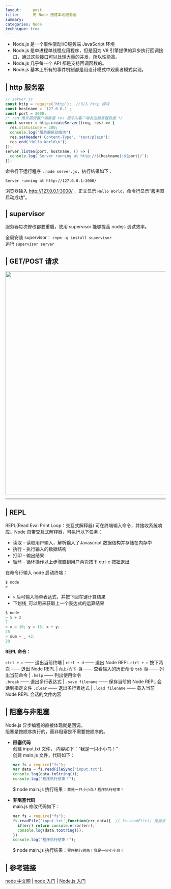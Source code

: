 ```yaml
---
layout:     post
title:      用 Node 搭建本地服务器
summary: 
categories: Node
technique: true
---
```


- Node.js 是一个事件驱动I/O服务端 JavaScript 环境
- Node.js 是单进程单线程应用程序，但是因为 V8 引擎提供的异步执行回调接口，通过这些接口可以处理大量的并发，所以性能高。
- Node.js 几乎每一个 API 都是支持回调函数的。
- Node.js 基本上所有的事件机制都是用设计模式中观察者模式实现。 

## | http 服务器 

```javascript
// server.js 
const http = require('http');  //引入 http 模块
const hostname = '127.0.0.1';
const port = 3000;
/* req 用来接受客户端数据 res 用来向客户端发送服务器数据 */ 
const server = http.createServer((req, res) => {
  res.statusCode = 200;
  console.log("服务器启动成功")
  res.setHeader('Content-Type', 'text/plain');
  res.end('Hello World\n');
});
server.listen(port, hostname, () => {
  console.log(`Server running at http://${hostname}:${port}/`);
});
```

命令行下运行程序：`node server.js`，执行结果如下：

```
Server running at http://127.0.0.1:3000/ 
```

浏览器输入 http://127.0.0.1:3000/ ，正文显示 `Hello World`，命令行显示“服务器启动成功”。


## | supervisor 

服务器每次修改都要重启，使用 supervisor 能够提高 nodejs 调试效率。

全局安装 supervisor： `cnpm -g install supervisor`  
运行 `supervisor server`


## | GET/POST 请求

<img src="https://raw.githubusercontent.com/Selenamona/Selenamona.github.io/master/assets/images/node-http.png" width="700"/>
 

------------------------

## | REPL

REPL(Read Eval Print Loop：交互式解释器) 可在终端输入命令，并接收系统响应。Node 自带交互式解释器，可执行以下任务：  
- 读取 - 读取用户输入，解析输入了Javascript 数据结构并存储在内存中  
- 执行 - 执行输入的数据结构  
- 打印 - 输出结果  
- 循环 - 循环操作以上步骤直到用户两次按下 ctrl-c 按钮退出  

在命令行输入 node 启动终端：

```
$ node
>
```   

- `>` 后可输入简单表达式，并按下回车键计算结果
- 下划线`_`可以用来获取上一个表达式的运算结果

```javascript
$ node 
> 5 + 2
7
> x = 10; y = 15; x + y;
25
> sum = _ +3;
28
```

**REPL 命令：**  

`ctrl + c` —— 退出当前终端 | `ctrl + d` —— 退出 Node REPL
`ctrl + c` 按下两次 —— 退出 Node REPL | `向上/向下 键` —— 查看输入的历史命令
`tab 键` —— 列出当前命令 | `.help` —— 列出使用命令  
`.break` —— 退出多行表达式  | `.save filename` —— 保存当前的 Node REPL 会话到指定文件
`.clear` —— 退出多行表达式 | `.load filename` —— 载入当前 Node REPL 会话的文件内容  

## | 阻塞与非阻塞

Node.js 异步编程的直接体现就是回调。  
阻塞是按顺序执行的，而非阻塞是不需要按顺序的。

- **阻塞代码**   
  创建 input.txt 文件， 内容如下：“我是一只小小鸟！”  
  创建 main.js 文件，代码如下：

  ```javascript
  var fs = require("fs");
  var data = fs.readFileSync("input.txt");
  console.log(data.toString());
  console.log("程序执行结束！");
  ```
  $ node main.js 执行结果：`我是一只小小鸟！程序执行结束！`

- **非阻塞代码**    
  main.js 修改代码如下：  

  ```javascript
  var fs = require("fs"); 
  fs.readFile('input.txt',function(err,data){  // fs.readFile() 是异步函数用于读取文件
    if(err) return console.error(err);
    console.log(data.toString());
  })
  console.log("程序执行结束！");
  ```
  $ node main.js 执行结果：`程序执行结束！我是一只小小鸟！`


## | 参考链接   
[node 中文网](http://nodejs.cn/) | [node 入门](https://www.nodebeginner.org/index-zh-cn.html) | [Node.js 入门](https://cnodejs.org/getstart)    